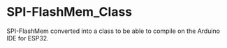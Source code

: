 # SPI-FlashMem_Class
SPI-FlashMem converted into a class to be able to compile on the Arduino IDE for ESP32.

